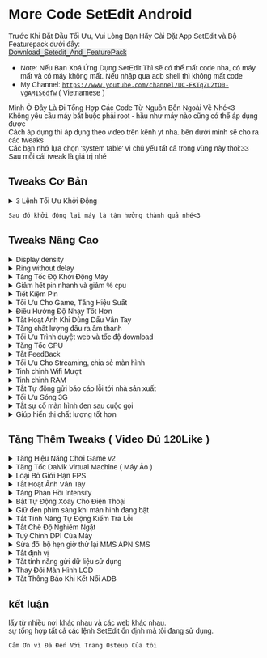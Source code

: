 <h1 id="more-tweaks-setedit-android"><span style="font-family: 'comic sans ms', sans-serif;">More Code SetEdit Android</span></h1>
<p><span style="font-family: 'comic sans ms', sans-serif;">Trước Khi Bắt Đầu Tối Ưu, Vui Lòng Bạn Hãy Cài Đặt App SetEdit và Bộ Featurepack dưới đây:</span><br /><span style="font-family: 'comic sans ms', sans-serif;"><a href="https://web1s.info/tmri2GVI0N/"><span style="color: #222222;"><span style="background-color: #e9ebec;">Download_Setedit_And_FeaturePack</span></span></a></span></p>
<ul>
<li><span style="font-family: 'comic sans ms', sans-serif;">Note: Nếu Bạn Xoá Ứng Dụng SetEdit Thì sẽ có thể mất code nha, có máy mất và có máy không mất. Nếu nhập qua adb shell thì không mất code </span></li>
<li><span style="font-family: 'comic sans ms', sans-serif;">My Channel: <a href="https://www.youtube.com/channel/UCqnb_ntxhhG_js7OdiSGs1A"><code>https://www.youtube.com/channel/UC-FKTqZu2tO0-vgAM1S6dfw</code></a> ( Vietnamese )</span></li>
</ul>
<p><span style="font-family: 'comic sans ms', sans-serif;">Mình Ở Đây Là Đi Tổng Hợp Các Code Từ Nguồn Bên Ngoài Về Nhé&lt;3</span><br /><span style="font-family: 'comic sans ms', sans-serif;">Không yêu cầu máy bắt buộc phải root - hầu như máy nào cũng có thể áp dụng được</span><br /><span style="font-family: 'comic sans ms', sans-serif;">Cách áp dụng thì áp dụng theo video trên kênh yt nha. bên dưới mình sẽ cho ra các tweaks</span><br /><span style="font-family: 'comic sans ms', sans-serif;">Các bạn nhớ lựa chọn 'system table' vì chủ yếu tất cả trong vùng này thoi:33</span><br /><span style="font-family: 'comic sans ms', sans-serif;">Sau mỗi cái tweak là giá trị nhé</span></p>
<h2 id="tweaks-c-b-n"><span style="font-family: 'comic sans ms', sans-serif;">Tweaks Cơ Bản</span></h2>
<details>
<summary><span style="font-family: 'comic sans ms', sans-serif;">3 Lệnh Tối Ưu Khởi Động</span></summary>
<p><span style="font-family: 'comic sans ms', sans-serif;"><em> ro.config.hw_quickpoweron - true<br /></em> boot.fps - 25 ( Là tốc độ khung hình khi khởi động máy. để 15 được thì càng tốt )</span><br /><span style="font-family: 'comic sans ms', sans-serif;">* debug.sf.nobootanimation - 1</span></p>
</details>
<p><span style="font-family: 'comic sans ms', sans-serif;"><code>Sau đó khởi động lại máy là tận hưởng thành quả nhé&lt;3</code></span></p>
<h2 id="tweaks-n-ng-cao"><span style="font-family: 'comic sans ms', sans-serif;">Tweaks Nâng Cao</span></h2>
<details>
<summary><span style="font-family: 'comic sans ms', sans-serif;">Display density</span></summary>
<p><span style="font-family: 'comic sans ms', sans-serif;">* display_density_forced - 209</span></p>
</details><details>
<summary><span style="font-family: 'comic sans ms', sans-serif;">Ring without delay</span></summary>
<p><span style="font-family: 'comic sans ms', sans-serif;">* ring.delay - 0</span></p>
</details><details>
<summary><span style="font-family: 'comic sans ms', sans-serif;">Tăng Tốc Độ Khởi Động Máy</span></summary>
<p><span style="font-family: 'comic sans ms', sans-serif;"><em> boot.fps - 25 ( 25 là fps, tốc độ khung hình khi khởi động máy, ví dụ như logo )<br /></em> debug.sf.nobootanimation - 1</span></p>
</details><details>
<summary><span style="font-family: 'comic sans ms', sans-serif;">Giảm hết pin nhanh và giảm % cpu</span></summary>
<p><span style="font-family: 'comic sans ms', sans-serif;">* wifi.supplicant_scan_interval - 120 ( giúp tăng thời gian giữa các lần quét WiFi, tiết kiệm pin và tốc độ CPU )</span></p>
</details><details>
<summary><span style="font-family: 'comic sans ms', sans-serif;">Tiết Kiệm Pin</span></summary>
<p><span style="font-family: 'comic sans ms', sans-serif;"><em> pm.sleep_mode - 1<br /></em> power_supply.wakeup - enable</span><br /><span style="font-family: 'comic sans ms', sans-serif;"><em> ro.mot.eri.losalert.delay - 1000 (có thể tắt chia sẻ kết nối wifi)<br /></em> ro.ril.power_collapse - 1</span><br /><span style="font-family: 'comic sans ms', sans-serif;">* ro.ril.disable.power.collapse - 0</span></p>
</details><details>
<summary><span style="font-family: 'comic sans ms', sans-serif;">Tối Ưu Cho Game, Tăng Hiệu Suất</span></summary>
<p><span style="font-family: 'comic sans ms', sans-serif;">Vâng, Hẳn là vậy rồi. chắc chắn bạn nào cũng cần nhất là cái này.</span><br /><span style="font-family: 'comic sans ms', sans-serif;">việc này giúp cho máy trơn tru hơn ban đầu. tối ưu cho điện thoại của chúng ta :D</span></p>
<p><span style="font-family: 'comic sans ms', sans-serif;"><em> debug.enabletr - true<br /></em> debug.qctwa.preservebuf - 1</span><br /><span style="font-family: 'comic sans ms', sans-serif;"><em> dev.pm.dyn_samplingrate - 1<br /></em> video.accelerate.hw - 1</span><br /><span style="font-family: 'comic sans ms', sans-serif;"><em> debug.overlayui.enable - 1<br /></em> debug.egl.hw - 1</span><br /><span style="font-family: 'comic sans ms', sans-serif;"><em> Debug.egl.prifiler - 1<br /></em> debug.sf.hw - 1</span><br /><span style="font-family: 'comic sans ms', sans-serif;"><em> debug.composition.type - c2d<br /></em> debug.composition.type - gpu</span><br /><span style="font-family: 'comic sans ms', sans-serif;"><em> debug.performance.tuning - 1<br /></em> Logcat.live - disable</span></p>
</details><details>
<summary><span style="font-family: 'comic sans ms', sans-serif;">Điều Hướng Độ Nhạy Tốt Hơn</span></summary>
<p><span style="font-family: 'comic sans ms', sans-serif;">* windowsmgr.max_events_per_sec - 100</span></p>
</details><details>
<summary><span style="font-family: 'comic sans ms', sans-serif;">Tắt Hoạt Ảnh Khi Dùng Dấu Vân Tay</span></summary>
<p><span style="font-family: 'comic sans ms', sans-serif;">* fod_animation_type - 4</span></p>
</details><details>
<summary><span style="font-family: 'comic sans ms', sans-serif;">Tăng chất lượng đầu ra âm thanh</span></summary>
<p><span style="font-family: 'comic sans ms', sans-serif;"><em> af.resampler.quality - 255<br /></em> mpq.audio.decode - true</span></p>
</details><details>
<summary><span style="font-family: 'comic sans ms', sans-serif;">Tối Ưu Trình duyệt web và tốc độ download</span></summary>
<p><span style="font-family: 'comic sans ms', sans-serif;"><em> net.tcp.buffersize.default - 4096,87380,256960,4096, 16384,256960<br /></em> net.tcp.buffersize.wifi - 4096,87380,256960,4096,163 84,256960</span><br /><span style="font-family: 'comic sans ms', sans-serif;"><em> net.tcp.buffersize.umts - 4096,87380,256960,4096,163 84,256960<br /></em> net.tcp.buffersize.gprs - 4096,87380,256960,4096,163 84,256960</span><br /><span style="font-family: 'comic sans ms', sans-serif;"><em> net.tcp.buffersize.edge - 4096,87380,256960,4096,163 84,256960<br /></em> net.tcp.buffersize.hspa - 6144,87380,524288,6144,163 84,262144</span><br /><span style="font-family: 'comic sans ms', sans-serif;"><em> net.tcp.buffersize.lte - 524288,1048576,2097152,5242 88,1048576,2097152<br /></em> net.tcp.buffersize.hsdpa - 6144,87380,1048576,6144,8 7380,1048576</span><br /><span style="font-family: 'comic sans ms', sans-serif;"><em> net.tcp.buffersize.evdo_b - 6144,87380,1048576,6144, 87380,1048576<br /></em> net.rmnet0.dns1 - 8.8.8.8</span><br /><span style="font-family: 'comic sans ms', sans-serif;"><em> net.rmnet0.dns2 - 8.8.4.4<br /></em> net.dns1 - 8.8.8.8</span><br /><span style="font-family: 'comic sans ms', sans-serif;"><em> net.dns2 - 8.8.4.4<br /></em> net.ppp0.dns1 - 8.8.8.8</span><br /><span style="font-family: 'comic sans ms', sans-serif;"><em> net.ppp0.dns2 - 8.8.4.4<br /></em> net.wlan0.dns1 - 8.8.8.8</span><br /><span style="font-family: 'comic sans ms', sans-serif;"><em> net.wlan0.dns2 - 8.8.4.4<br /></em> net.eth0.dns1 - 8.8.8.8</span><br /><span style="font-family: 'comic sans ms', sans-serif;"><em> net.eth0.dns2 - 8.8.4.4<br /></em> net.gprs.dns1 - 8.8.8.8</span><br /><span style="font-family: 'comic sans ms', sans-serif;">* net.gprs.dns2 - 8.8.4.4</span></p>
</details><details>
<summary><span style="font-family: 'comic sans ms', sans-serif;">Tăng Tốc GPU</span></summary>
<p><span style="font-family: 'comic sans ms', sans-serif;"><em> debug.qc.hardware - true<br /></em> debug.qctwa.statusbar - 1</span><br /><span style="font-family: 'comic sans ms', sans-serif;"><em> debug.qctwa.preservebuf - 1<br /></em> debug.composition.type - gpu</span><br /><span style="font-family: 'comic sans ms', sans-serif;"><em> hw3d.force - 1<br /></em> hwui.render_dirty_regions - false</span><br /><span style="font-family: 'comic sans ms', sans-serif;">* hwui.disable_vsync - true</span></p>
</details><details>
<summary><span style="font-family: 'comic sans ms', sans-serif;">Tắt FeedBack</span></summary>
<p><span style="font-family: 'comic sans ms', sans-serif;">* haptic_feedback_enabled - 0 ( muốn bật lại thì chỉnh 0 thành 1 và khởi động lại máy )</span></p>
</details><details>
<summary><span style="font-family: 'comic sans ms', sans-serif;">Tối Ưu Cho Streaming, chia sẻ màn hình</span></summary>
<p><span style="font-family: 'comic sans ms', sans-serif;"><em> media.stagefright.enable-player - true<br /></em> media.stagefright.enable-meta - true</span><br /><span style="font-family: 'comic sans ms', sans-serif;"><em> media.stagefright.enable-scan - true<br /></em> media.stagefright.enable-http - true</span><br /><span style="font-family: 'comic sans ms', sans-serif;"><em> media.stagefright.enable-aac - true<br /></em> media.stagefright.enable-qcp - true</span><br /><span style="font-family: 'comic sans ms', sans-serif;">* media.stagefright.enable-record - true</span></p>
</details><details>
<summary><span style="font-family: 'comic sans ms', sans-serif;">Tinh chỉnh Wifi Mượt</span></summary>
<p><span style="font-family: 'comic sans ms', sans-serif;"><em> net.ipv4.ip_no_pmtu_disc - 0<br /></em> net.ipv4.route.flush - 1</span><br /><span style="font-family: 'comic sans ms', sans-serif;"><em> net.ipv4.tcp_ecn - 0<br /></em> net.ipv4.tcp_fack - 1</span><br /><span style="font-family: 'comic sans ms', sans-serif;"><em> net.ipv4.tcp_mem - 187000 187000 187000<br /></em> net.ipv4.tcp_moderate_rcvbuf - 1</span><br /><span style="font-family: 'comic sans ms', sans-serif;"><em> net.ipv4.tcp_no_metrics_save - 1<br /></em> net.ipv4.tcp_rfc1337 - 1</span><br /><span style="font-family: 'comic sans ms', sans-serif;"><em> net.ipv4.tcp_rmem - 4096 39000 187000<br /></em> net.ipv4.tcp_sack - 1</span><br /><span style="font-family: 'comic sans ms', sans-serif;"><em> net.ipv4.tcp_timestamps - 1<br /></em> net.ipv4.tcp_window_scaling - 1</span><br /><span style="font-family: 'comic sans ms', sans-serif;">* net.ipv4.tcp_wmem - 4096 39000 18700</span></p>
</details><details>
<summary><span style="font-family: 'comic sans ms', sans-serif;">Tinh chỉnh RAM</span></summary>
<p><span style="font-family: 'comic sans ms', sans-serif;">* ro.HOME_APP_ADJ - 1</span></p>
</details><details>
<summary><span style="font-family: 'comic sans ms', sans-serif;">Tắt Tự động gửi báo cáo lỗi tới nhà sản xuất</span></summary>
<p><span style="font-family: 'comic sans ms', sans-serif;"><em> profiler.force_disable_err_rpt - 1<br /></em> profiler.force_disable_ulog - 1</span></p>
</details><details>
<summary><span style="font-family: 'comic sans ms', sans-serif;">Tối Ưu Sóng 3G</span></summary>
<p><span style="font-family: 'comic sans ms', sans-serif;"><code>Hiện chưa thấy tweaks cho 4G Nhé :v</code></span><br /><span style="font-family: 'comic sans ms', sans-serif;"><em> ro.ril.hep - 0<br /></em> ro.ril.hsxpa - 2</span><br /><span style="font-family: 'comic sans ms', sans-serif;"><em> ro.ril.gprsclass - 12<br /></em> ro.ril.enable.dtm - 1</span><br /><span style="font-family: 'comic sans ms', sans-serif;"><em> ro.ril.hsdpa.category - 8<br /></em> ro.ril.enable.a53 - 1</span><br /><span style="font-family: 'comic sans ms', sans-serif;"><em> ro.ril.enable.3g.prefix - 1<br /></em> ro.ril.htcmaskw1.bitmask - 4294967295</span><br /><span style="font-family: 'comic sans ms', sans-serif;"><em> ro.ril.htcmaskw1 - 14449<br /></em> ro.ril.hsupa.category - 6</span></p>
</details><details>
<summary><span style="font-family: 'comic sans ms', sans-serif;">Tắt sự cố màn hình đen sau cuộc gọi</span></summary>
<p><span style="font-family: 'comic sans ms', sans-serif;"><em> ro.lge.proximity.delay - 25<br /></em> mot.proximity.delay - 25</span></p>
</details><details>
<summary><span style="font-family: 'comic sans ms', sans-serif;">Giúp hiển thị chất lượng tốt hơn</span></summary>
<p><span style="font-family: 'comic sans ms', sans-serif;">* persist.sys.use_dithering - 1 ( có thể giảm fps và hiệu năng xuống )</span></p>
</details>
<h2 id="t-ng-th-m-tweaks-video-120like-"><span style="font-family: 'comic sans ms', sans-serif;">Tặng Thêm Tweaks ( Video Đủ 120Like )</span></h2>
<details>
<summary><span style="font-family: 'comic sans ms', sans-serif;">Tăng Hiệu Năng Chơi Game v2</span></summary>
<p><span style="font-family: 'comic sans ms', sans-serif;"><em> persist.sys.NV_FPSLIMIT - 60<br /></em> persist.sys.NV_POWERMODE - 1</span><br /><span style="font-family: 'comic sans ms', sans-serif;"><em> persist.sys.NV_PROFVER - 15<br /></em> persist.sys.NV_STEREOCTRL - 0</span><br /><span style="font-family: 'comic sans ms', sans-serif;"><em> persist.sys.NV_STEREOSEPCHG - 0<br /></em> persist.sys.NV_STEREOSEP - 20</span><br /><span style="font-family: 'comic sans ms', sans-serif;"><em> persist.sys.purgeable_assets - 1<br /></em> ro.vold.umsdirtyratio - 20</span><br /><span style="font-family: 'comic sans ms', sans-serif;"><em> ro.fb.mode - 1<br /></em> persist.sys.ui.hw - 1</span><br /><span style="font-family: 'comic sans ms', sans-serif;"><em> ro.sf.compbypass.enable - 1<br /></em> persist.sys.composition.type - c2d</span></p>
<p><span style="font-family: 'comic sans ms', sans-serif;"><em> ro.media.dec.jpeg.memcap - 8000000<br /></em> ro.media.enc.hprof.vid.bps - 8000000</span><br /><span style="font-family: 'comic sans ms', sans-serif;"><em> ro.media.dec.aud.wma.enabled - 1<br /></em> ro.media.dec.vid.wmv.enabled - 1</span><br /><span style="font-family: 'comic sans ms', sans-serif;"><em> ro.media.cam.preview.fps - 0<br /></em> ro.media.codec_priority_for_thumb - so</span></p>
</details><details>
<summary><span style="font-family: 'comic sans ms', sans-serif;">Tăng Tốc Dalvik Virtual Machine ( Máy Ảo )</span></summary>
<p><span style="font-family: 'comic sans ms', sans-serif;"><em> dalvik.vm.checkjni - false<br /></em> dalvik.vm.dexopt-data-only - 1</span><br /><span style="font-family: 'comic sans ms', sans-serif;"><em> dalvik.vm.heapstartsize - 5m<br /></em> dalvik.vm.heapgrowthlimit - 48m</span><br /><span style="font-family: 'comic sans ms', sans-serif;"><em> dalvik.vm.heapsize - 64m<br /></em> dalvik.vm.verify-bytecode - false</span><br /><span style="font-family: 'comic sans ms', sans-serif;"><em> dalvik.vm.execution-mode - int:jit<br /></em> dalvik.vm.lockprof.threshold - 250</span><br /><span style="font-family: 'comic sans ms', sans-serif;"><em> dalvik.vm.dexopt-flags - m=v,o=y<br /></em> dalvik.vm.stack-trace-file - /data/anr/traces.txt</span><br /><span style="font-family: 'comic sans ms', sans-serif;">* dalvik.vm.jmiopts - forcecopy</span></p>
</details><details>
<summary><span style="font-family: 'comic sans ms', sans-serif;">Loại Bỏ Giới Hạn FPS</span></summary>
<p><span style="font-family: 'comic sans ms', sans-serif;">* debug.gr.swapinterval - 0 ( Có thể không ổn định )</span></p>
</details><details>
<summary><span style="font-family: 'comic sans ms', sans-serif;">Tắt Hoạt Ảnh Vân Tay</span></summary>
<p><span style="font-family: 'comic sans ms', sans-serif;">* fod_animation_type - 4</span></p>
</details><details>
<summary><span style="font-family: 'comic sans ms', sans-serif;">Tăng Phản Hồi Intensity</span></summary>
<p><span style="font-family: 'comic sans ms', sans-serif;"><em> haptic_feedback_enabled - 1<br /></em> haptic_feedback_intensity - 1</span></p>
</details><details>
<summary><span style="font-family: 'comic sans ms', sans-serif;">Bật Tự Động Xoay Cho Điện Thoại</span></summary>
<p><span style="font-family: 'comic sans ms', sans-serif;">Một Số Dòng Máy không được hỗ trợ tính năng này. nhất là các ROM Mod.</span><br /><span style="font-family: 'comic sans ms', sans-serif;">Vậy Lên Tôi Đã Chia Sẻ Tweaks Này</span></p>
<p><span style="font-family: 'comic sans ms', sans-serif;"><em> lockscreen.rot_override - true ( Cho Màn Hình Khoá )</em></span></p>
<p><span style="font-family: 'comic sans ms', sans-serif;">Muốn Tắt Tự Động Xoay Thì Chỉnh Giá Trị "true" Thành "false"</span></p>
<p><span style="font-family: 'comic sans ms', sans-serif;">log.tag.launcher_force_rotate - VERBOSE ( Cho Màn Hình Chính )</span></p>
<p><span style="font-family: 'comic sans ms', sans-serif;">Muốn Tắt Tự Động Xoay Thì Xoá "log.tag.launcher_force_rotate" Đi nhé.</span></p>
</details><details>
<summary><span style="font-family: 'comic sans ms', sans-serif;">Giữ đèn phím sáng khi màn hình đang bật</span></summary>
<p><span style="font-family: 'comic sans ms', sans-serif;">* ro.mot.buttonlight.timeout = 0 ( Muốn Tắt Thì Để Giá Trị Là 1 )</span></p>
</details><details>
<summary><span style="font-family: 'comic sans ms', sans-serif;">Tắt Tính Năng Tự Động Kiểm Tra Lỗi</span></summary>
<p><span style="font-family: 'comic sans ms', sans-serif;"><em> ro.kernel.checkjni - 0<br /></em> ro.kernel.android.checkjni - 0</span></p>
</details><details>
<summary><span style="font-family: 'comic sans ms', sans-serif;">Tắt Chế Độ Nghiêm Ngặt</span></summary>
<p><span style="font-family: 'comic sans ms', sans-serif;">* persist.android.strictmode - 0</span></p>
</details><details>
<summary><span style="font-family: 'comic sans ms', sans-serif;">Tuỳ Chỉnh DPI Của Máy</span></summary>
<p><span style="font-family: 'comic sans ms', sans-serif;">* ro.sf.lcd_density - 420 ( Có Thể Chỉnh 420 là số dpi khác mà bạn muốn )</span></p>
</details><details>
<summary><span style="font-family: 'comic sans ms', sans-serif;">Sửa đổi bộ hẹn giờ thử lại MMS APN SMS</span></summary>
<p><span style="font-family: 'comic sans ms', sans-serif;">Nếu không gửi được SMS / MMS, Android sẽ cố gắng gửi lại sau 5 giây.</span><br /><span style="font-family: 'comic sans ms', sans-serif;">Bạn có thể thay đổi số lần lặp lại và khoảng thời gian giữa các lần thử lại đó.</span><br /><span style="font-family: 'comic sans ms', sans-serif;">Đoạn mã sau sẽ buộc 4 lần thử lại sau mỗi 8 giây.</span></p>
<p><span style="font-family: 'comic sans ms', sans-serif;"><em> ro.gsm.2nd_data_retry_config - max<br /></em> _retries - 4, 8000, 8000, 8000, 8000</span></p>
</details><details>
<summary><span style="font-family: 'comic sans ms', sans-serif;">Tắt định vị</span></summary>
<p><span style="font-family: 'comic sans ms', sans-serif;"><em> ro.com.google.locationfeatures - 0<br /></em> ro.com.google.networklocation - 0</span></p>
</details><details>
<summary><span style="font-family: 'comic sans ms', sans-serif;">Tắt tính năng gửi dữ liệu sử dụng</span></summary>
<p><span style="font-family: 'comic sans ms', sans-serif;">* ro.config.nocheckin - 1</span></p>
</details><details>
<summary><span style="font-family: 'comic sans ms', sans-serif;">Thay Đổi Màn Hình LCD</span></summary>
<p><span style="font-family: 'comic sans ms', sans-serif;">* ro.sf.lcd.density - 240 ( 240 là giá trị tốt nhất thời điểm hiện tại )</span></p>
</details><details>
<summary><span style="font-family: 'comic sans ms', sans-serif;">Tắt Thông Báo Khi Kết Nối ADB</span></summary>
<p><span style="font-family: 'comic sans ms', sans-serif;">* persist.adb.notify - 0</span></p>
</details>
<h2 id="k-t-lu-n"><span style="font-family: 'comic sans ms', sans-serif;">kết luận</span></h2>
<p><span style="font-family: 'comic sans ms', sans-serif;">lấy từ nhiều nơi khác nhau và các web khác nhau.</span><br /><span style="font-family: 'comic sans ms', sans-serif;">sự tổng hợp tất cả các lệnh SetEdit ổn định mà tôi đang sử dụng.</span></p>
<p><span style="font-family: 'comic sans ms', sans-serif;"><code>Cảm Ơn vì Đã Đến Với Trang Osteup Của tôi</code></span></p>
